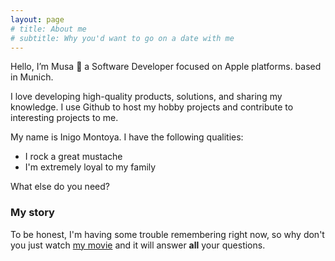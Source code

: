 ```yaml
---
layout: page
# title: About me
# subtitle: Why you'd want to go on a date with me
---
```


Hello, I’m Musa 👋 
a Software Developer focused on Apple platforms.
based in Munich.

I love developing high-quality products, solutions, and sharing my knowledge. I use Github to host my hobby projects and contribute to interesting projects to me.

My name is Inigo Montoya. I have the following qualities:

- I rock a great mustache
- I'm extremely loyal to my family

What else do you need?

### My story

To be honest, I'm having some trouble remembering right now, so why don't you just watch [my movie](https://en.wikipedia.org/wiki/The_Princess_Bride_%28film%29) and it will answer **all** your questions.
